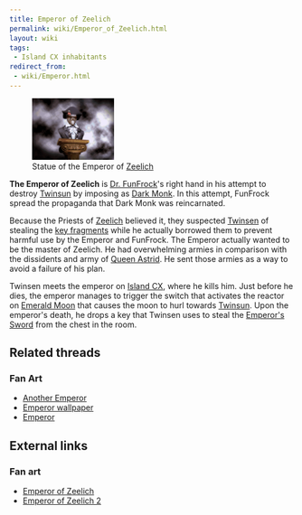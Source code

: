 ```yaml
---
title: Emperor of Zeelich
permalink: wiki/Emperor_of_Zeelich.html
layout: wiki
tags:
 - Island CX inhabitants
redirect_from:
 - wiki/Emperor.html
---
```


<figure>
<img src="assets/lba2/_stills/emperor_statue.gif"
title="Statue of the Emperor of Zeelich" width="145" />
<figcaption>Statue of the Emperor of <a href="Zeelich"
title="wikilink">Zeelich</a></figcaption>
</figure>

**The Emperor of Zeelich** is [Dr. FunFrock](Dr._FunFrock "wikilink")'s
right hand in his attempt to destroy [Twinsun](Twinsun "wikilink") by
imposing as [Dark Monk](Dark_Monk "wikilink"). In this attempt, FunFrock
spread the propaganda that Dark Monk was reincarnated.

Because the Priests of [Zeelich](Zeelich "wikilink") believed it, they
suspected [Twinsen](Twinsen "wikilink") of stealing the [key
fragments](Dark_Monk's_key "wikilink") while he actually borrowed them
to prevent harmful use by the Emperor and FunFrock. The Emperor actually
wanted to be the master of Zeelich. He had overwhelming armies in
comparison with the dissidents and army of [Queen
Astrid](Astrid "wikilink"). He sent those armies as a way to avoid a
failure of his plan.

Twinsen meets the emperor on [Island CX](Island_CX "wikilink"), where he
kills him. Just before he dies, the emperor manages to trigger the
switch that activates the reactor on [Emerald
Moon](Emerald_Moon "wikilink") that causes the moon to hurl towards
[Twinsun](Twinsun "wikilink"). Upon the emperor's death, he drops a key
that Twinsen uses to steal the [Emperor's
Sword](Emperor's_Sword "wikilink") from the chest in the room.

## Related threads

### Fan Art

- [Another Emperor](https://forum.magicball.net/showthread.php?t=7692)
- [Emperor wallpaper](https://forum.magicball.net/showthread.php?t=4336)
- [Emperor](https://forum.magicball.net/showthread.php?t=4236)

## External links

### Fan art

- [Emperor of
  Zeelich](http://www.deviantart.com/deviation/7406127/?qo=81&q=by%3Asepulchrave&qh=sort%3Atime+-in%3Ascraps)
- [Emperor of Zeelich 2](http://www.deviantart.com/view/16452412/)
